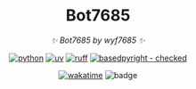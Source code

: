 <div align="center">

# Bot7685

_✨ Bot7685 by wyf7685 ✨_

[![python](https://img.shields.io/badge/python-3.13+-blue?logo=python&logoColor=edb641)](https://www.python.org/)
[![uv](https://img.shields.io/endpoint?url=https://raw.githubusercontent.com/astral-sh/uv/main/assets/badge/v0.json)](https://github.com/astral-sh/uv)
[![ruff](https://img.shields.io/endpoint?url=https://raw.githubusercontent.com/charliermarsh/ruff/main/assets/badge/v2.json)](https://github.com/astral-sh/ruff)
[![basedpyright - checked](https://img.shields.io/badge/basedpyright-checked-42b983)](https://docs.basedpyright.com)

[![wakatime](https://wakatime.com/badge/user/b097681b-c224-44ec-8e04-e1cf71744655/project/673e4e12-44ca-45d5-9a9f-8eba554c9ecc.svg)](https://wakatime.com/badge/user/b097681b-c224-44ec-8e04-e1cf71744655/project/673e4e12-44ca-45d5-9a9f-8eba554c9ecc)
![badge](https://img.shields.io/badge/works%20on-my%20machine-green)

</div>
